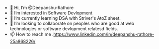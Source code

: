 - 👋 Hi, I’m @Deepanshu-Rathore
- 👀 I’m interested in Software Devlopment 
- 🌱 I’m currently learning DSA with Striver's AtoZ sheet.
- 💞️ I’m looking to collaborate on peoples who are good at web technologies or software devlopment relatesd fields.
- 📫 How to reach me .https://www.linkedin.com/in/deepanshu-rathore-25a868226/

<!---
Deepanshu-975/Deepanshu-975 is a ✨ special ✨ repository because its `README.md` (this file) appears on your GitHub profile.
You can click the Preview link to take a look at your changes.
--->
